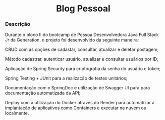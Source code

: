 <h1 align="center"> Blog Pessoal </h1>

### Descrição
<p>Durante o bloco II do bootcamp de Pessoa Desenvolvedora Java Full Stack Jr da Generation, o projeto foi desenvolvido da seguinte maneira:</p>


<p>CRUD com as opções de cadastar, consultar, atualizar e deletar postagem;</p>
<p>Método cadastrar, autenticar usuário, atualizar e consultar usuários por ID;</p>
<p>Aplicação de Spring Security para criptografia da senha do usuário e token;</p>
<p>Spring Testing + JUnit para a realização de testes unitários;</p>
<p>Documentação com o SpringDoc e utilização de Swagger UI para para documentação automatizada da API;</p>
<p>Deploy com a utilização do Docker através do Render para automatizar a implantação de aplicativos como Containers e executar na nuvem ou localmente.</p>
